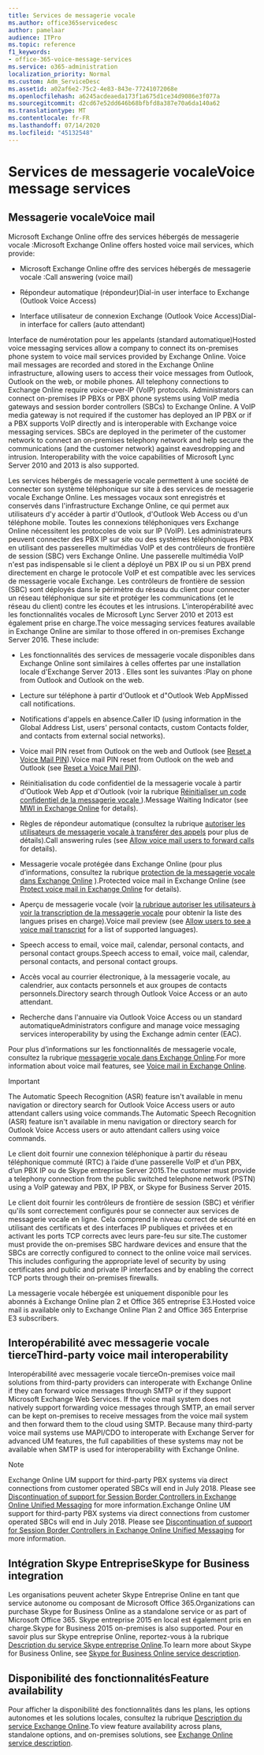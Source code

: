```yaml
---
title: Services de messagerie vocale
ms.author: office365servicedesc
author: pamelaar
audience: ITPro
ms.topic: reference
f1_keywords:
- office-365-voice-message-services
ms.service: o365-administration
localization_priority: Normal
ms.custom: Adm_ServiceDesc
ms.assetid: a02af6e2-75c2-4e83-843e-77241072068e
ms.openlocfilehash: a6245acdeaeda173f1a675d1ce34d9086e3f077a
ms.sourcegitcommit: d2cd67e52dd646b68bfbfd8a387e70a6da140a62
ms.translationtype: MT
ms.contentlocale: fr-FR
ms.lasthandoff: 07/14/2020
ms.locfileid: "45132548"
---
```

# <a name="voice-message-services"></a><span data-ttu-id="5a61e-102">Services de messagerie vocale</span><span class="sxs-lookup"><span data-stu-id="5a61e-102">Voice message services</span></span>

## <a name="voice-mail"></a><span data-ttu-id="5a61e-103">Messagerie vocale</span><span class="sxs-lookup"><span data-stu-id="5a61e-103">Voice mail</span></span>

<span data-ttu-id="5a61e-104">Microsoft Exchange Online offre des services hébergés de messagerie vocale :</span><span class="sxs-lookup"><span data-stu-id="5a61e-104">Microsoft Exchange Online offers hosted voice mail services, which provide:</span></span>
  
- <span data-ttu-id="5a61e-105">Microsoft Exchange Online offre des services hébergés de messagerie vocale :</span><span class="sxs-lookup"><span data-stu-id="5a61e-105">Call answering (voice mail)</span></span>
    
- <span data-ttu-id="5a61e-106">Répondeur automatique (répondeur)</span><span class="sxs-lookup"><span data-stu-id="5a61e-106">Dial-in user interface to Exchange (Outlook Voice Access)</span></span>
    
- <span data-ttu-id="5a61e-107">Interface utilisateur de connexion Exchange (Outlook Voice Access)</span><span class="sxs-lookup"><span data-stu-id="5a61e-107">Dial-in interface for callers (auto attendant)</span></span>
    
<span data-ttu-id="5a61e-p101">Interface de numérotation pour les appelants (standard automatique)</span><span class="sxs-lookup"><span data-stu-id="5a61e-p101">Hosted voice messaging services allow a company to connect its on-premises phone system to voice mail services provided by Exchange Online. Voice mail messages are recorded and stored in the Exchange Online infrastructure, allowing users to access their voice messages from Outlook, Outlook on the web, or mobile phones. All telephony connections to Exchange Online require voice-over-IP (VoIP) protocols. Administrators can connect on-premises IP PBXs or PBX phone systems using VoIP media gateways and session border controllers (SBCs) to Exchange Online. A VoIP media gateway is not required if the customer has deployed an IP PBX or if a PBX supports VoIP directly and is interoperable with Exchange voice messaging services. SBCs are deployed in the perimeter of the customer network to connect an on-premises telephony network and help secure the communications (and the customer network) against eavesdropping and intrusion. Interoperability with the voice capabilities of Microsoft Lync Server 2010 and 2013 is also supported.</span></span>
  
<span data-ttu-id="5a61e-p102">Les services hébergés de messagerie vocale permettent à une société de connecter son système téléphonique sur site à des services de messagerie vocale Exchange Online. Les messages vocaux sont enregistrés et conservés dans l'infrastructure Exchange Online, ce qui permet aux utilisateurs d'y accéder à partir d'Outlook, d'Outlook Web Access ou d'un téléphone mobile. Toutes les connexions téléphoniques vers Exchange Online nécessitent les protocoles de voix sur IP (VoIP). Les administrateurs peuvent connecter des PBX IP sur site ou des systèmes téléphoniques PBX en utilisant des passerelles multimédias VoIP et des contrôleurs de frontière de session (SBC) vers Exchange Online. Une passerelle multimédia VoIP n'est pas indispensable si le client a déployé un PBX IP ou si un PBX prend directement en charge le protocole VoIP et est compatible avec les services de messagerie vocale Exchange. Les contrôleurs de frontière de session (SBC) sont déployés dans le périmètre du réseau du client pour connecter un réseau téléphonique sur site et protéger les communications (et le réseau du client) contre les écoutes et les intrusions. L'interopérabilité avec les fonctionnalités vocales de Microsoft Lync Server 2010 et 2013 est également prise en charge.</span><span class="sxs-lookup"><span data-stu-id="5a61e-p102">The voice messaging services features available in Exchange Online are similar to those offered in on-premises Exchange Server 2016. These include:</span></span>
  
- <span data-ttu-id="5a61e-117">Les fonctionnalités des services de messagerie vocale disponibles dans Exchange Online sont similaires à celles offertes par une installation locale d'Exchange Server 2013 . Elles sont les suivantes :</span><span class="sxs-lookup"><span data-stu-id="5a61e-117">Play on phone from Outlook and Outlook on the web.</span></span>
    
- <span data-ttu-id="5a61e-118">Lecture sur téléphone à partir d'Outlook et d"Outlook Web App</span><span class="sxs-lookup"><span data-stu-id="5a61e-118">Missed call notifications.</span></span>
    
- <span data-ttu-id="5a61e-119">Notifications d'appels en absence.</span><span class="sxs-lookup"><span data-stu-id="5a61e-119">Caller ID (using information in the Global Address List, users' personal contacts, custom Contacts folder, and contacts from external social networks).</span></span>
    
- <span data-ttu-id="5a61e-120">Voice mail PIN reset from Outlook on the web and Outlook (see [Reset a Voice Mail PIN](https://go.microsoft.com/fwlink/p/?LinkId=286328)).</span><span class="sxs-lookup"><span data-stu-id="5a61e-120">Voice mail PIN reset from Outlook on the web and Outlook (see [Reset a Voice Mail PIN](https://go.microsoft.com/fwlink/p/?LinkId=286328)).</span></span>
    
- <span data-ttu-id="5a61e-121">Réinitialisation du code confidentiel de la messagerie vocale à partir d'Outlook Web App et d'Outlook (voir la rubrique [Réinitialiser un code confidentiel de la messagerie vocale ](https://go.microsoft.com/fwlink/p/?LinkId=271794)).</span><span class="sxs-lookup"><span data-stu-id="5a61e-121">Message Waiting Indicator (see [MWI in Exchange Online](https://go.microsoft.com/fwlink/p/?LinkId=271794) for details).</span></span> 
    
- <span data-ttu-id="5a61e-122">Règles de répondeur automatique (consultez la rubrique [autoriser les utilisateurs de messagerie vocale à transférer des appels](https://go.microsoft.com/fwlink/p/?LinkId=271795) pour plus de détails).</span><span class="sxs-lookup"><span data-stu-id="5a61e-122">Call answering rules (see [Allow voice mail users to forward calls](https://go.microsoft.com/fwlink/p/?LinkId=271795) for details).</span></span>
    
- <span data-ttu-id="5a61e-123">Messagerie vocale protégée dans Exchange Online (pour plus d’informations, consultez la rubrique [protection de la messagerie vocale dans Exchange Online](https://go.microsoft.com/fwlink/p/?LinkId=271796) ).</span><span class="sxs-lookup"><span data-stu-id="5a61e-123">Protected voice mail in Exchange Online (see [Protect voice mail in Exchange Online](https://go.microsoft.com/fwlink/p/?LinkId=271796) for details).</span></span>
    
- <span data-ttu-id="5a61e-124">Aperçu de messagerie vocale (voir [la rubrique autoriser les utilisateurs à voir la transcription de la messagerie vocale](https://go.microsoft.com/fwlink/p/?LinkId=271797) pour obtenir la liste des langues prises en charge).</span><span class="sxs-lookup"><span data-stu-id="5a61e-124">Voice mail preview (see [Allow users to see a voice mail transcript](https://go.microsoft.com/fwlink/p/?LinkId=271797) for a list of supported languages).</span></span>
    
- <span data-ttu-id="5a61e-125">Speech access to email, voice mail, calendar, personal contacts, and personal contact groups.</span><span class="sxs-lookup"><span data-stu-id="5a61e-125">Speech access to email, voice mail, calendar, personal contacts, and personal contact groups.</span></span>
    
- <span data-ttu-id="5a61e-126">Accès vocal au courrier électronique, à la messagerie vocale, au calendrier, aux contacts personnels et aux groupes de contacts personnels.</span><span class="sxs-lookup"><span data-stu-id="5a61e-126">Directory search through Outlook Voice Access or an auto attendant.</span></span>
    
- <span data-ttu-id="5a61e-127">Recherche dans l'annuaire via Outlook Voice Access ou un standard automatique</span><span class="sxs-lookup"><span data-stu-id="5a61e-127">Administrators configure and manage voice messaging services interoperability by using the Exchange admin center (EAC).</span></span>
    
<span data-ttu-id="5a61e-128">Pour plus d’informations sur les fonctionnalités de messagerie vocale, consultez la rubrique [messagerie vocale dans Exchange Online](https://go.microsoft.com/fwlink/p/?LinkId=271798).</span><span class="sxs-lookup"><span data-stu-id="5a61e-128">For more information about voice mail features, see [Voice mail in Exchange Online](https://go.microsoft.com/fwlink/p/?LinkId=271798).</span></span>
  
> [!IMPORTANT]
> <span data-ttu-id="5a61e-129">The Automatic Speech Recognition (ASR) feature isn't available in menu navigation or directory search for Outlook Voice Access users or auto attendant callers using voice commands.</span><span class="sxs-lookup"><span data-stu-id="5a61e-129">The Automatic Speech Recognition (ASR) feature isn't available in menu navigation or directory search for Outlook Voice Access users or auto attendant callers using voice commands.</span></span> 
>
> <span data-ttu-id="5a61e-130">Le client doit fournir une connexion téléphonique à partir du réseau téléphonique commuté (RTC) à l’aide d’une passerelle VoIP et d’un PBX, d’un PBX IP ou de Skype entreprise Server 2015.</span><span class="sxs-lookup"><span data-stu-id="5a61e-130">The customer must provide a telephony connection from the public switched telephone network (PSTN) using a VoIP gateway and PBX, IP PBX, or Skype for Business Server 2015.</span></span> 
>
> <span data-ttu-id="5a61e-p103">Le client doit fournir les contrôleurs de frontière de session (SBC) et vérifier qu'ils sont correctement configurés pour se connecter aux services de messagerie vocale en ligne. Cela comprend le niveau correct de sécurité en utilisant des certificats et des interfaces IP publiques et privées et en activant les ports TCP corrects avec leurs pare-feu sur site.</span><span class="sxs-lookup"><span data-stu-id="5a61e-p103">The customer must provide the on-premises SBC hardware devices and ensure that the SBCs are correctly configured to connect to the online voice mail services. This includes configuring the appropriate level of security by using certificates and public and private IP interfaces and by enabling the correct TCP ports through their on-premises firewalls.</span></span> 
>
> <span data-ttu-id="5a61e-133">La messagerie vocale hébergée est uniquement disponible pour les abonnés à Exchange Online plan 2 et Office 365 entreprise E3.</span><span class="sxs-lookup"><span data-stu-id="5a61e-133">Hosted voice mail is available only to Exchange Online Plan 2 and Office 365 Enterprise E3 subscribers.</span></span> 
  
## <a name="third-party-voice-mail-interoperability"></a><span data-ttu-id="5a61e-134">Interopérabilité avec messagerie vocale tierce</span><span class="sxs-lookup"><span data-stu-id="5a61e-134">Third-party voice mail interoperability</span></span>

<span data-ttu-id="5a61e-p104">Interopérabilité avec messagerie vocale tierce</span><span class="sxs-lookup"><span data-stu-id="5a61e-p104">On-premises voice mail solutions from third-party providers can interoperate with Exchange Online if they can forward voice messages through SMTP or if they support Microsoft Exchange Web Services. If the voice mail system does not natively support forwarding voice messages through SMTP, an email server can be kept on-premises to receive messages from the voice mail system and then forward them to the cloud using SMTP. Because many third-party voice mail systems use MAPI/CDO to interoperate with Exchange Server for advanced UM features, the full capabilities of these systems may not be available when SMTP is used for interoperability with Exchange Online.</span></span>
  
> [!NOTE]
> <span data-ttu-id="5a61e-p105">Exchange Online UM support for third-party PBX systems via direct connections from customer operated SBCs will end in July 2018. Please see [Discontinuation of support for Session Border Controllers in Exchange Online Unified Messaging](https://techcommunity.microsoft.com/t5/Exchange-Team-Blog/Discontinuation-of-support-for-Session-Border-Controllers-in/ba-p/607117) for more information.</span><span class="sxs-lookup"><span data-stu-id="5a61e-p105">Exchange Online UM support for third-party PBX systems via direct connections from customer operated SBCs will end in July 2018. Please see [Discontinuation of support for Session Border Controllers in Exchange Online Unified Messaging](https://techcommunity.microsoft.com/t5/Exchange-Team-Blog/Discontinuation-of-support-for-Session-Border-Controllers-in/ba-p/607117) for more information.</span></span> 
  
## <a name="skype-for-business-integration"></a><span data-ttu-id="5a61e-140">Intégration Skype Entreprise</span><span class="sxs-lookup"><span data-stu-id="5a61e-140">Skype for Business integration</span></span>

<span data-ttu-id="5a61e-141">Les organisations peuvent acheter Skype Entreprise Online en tant que service autonome ou composant de Microsoft Office 365.</span><span class="sxs-lookup"><span data-stu-id="5a61e-141">Organizations can purchase Skype for Business Online as a standalone service or as part of Microsoft Office 365.</span></span> <span data-ttu-id="5a61e-142">Skype entreprise 2015 en local est également pris en charge.</span><span class="sxs-lookup"><span data-stu-id="5a61e-142">Skype for Business 2015 on-premises is also supported.</span></span> <span data-ttu-id="5a61e-143">Pour en savoir plus sur Skype entreprise Online, reportez-vous à la rubrique [Description du service Skype entreprise Online](../skype-for-business-online-service-description/skype-for-business-online-service-description.md).</span><span class="sxs-lookup"><span data-stu-id="5a61e-143">To learn more about Skype for Business Online, see [Skype for Business Online service description](../skype-for-business-online-service-description/skype-for-business-online-service-description.md).</span></span>
  
## <a name="feature-availability"></a><span data-ttu-id="5a61e-144">Disponibilité des fonctionnalités</span><span class="sxs-lookup"><span data-stu-id="5a61e-144">Feature availability</span></span>

<span data-ttu-id="5a61e-145">Pour afficher la disponibilité des fonctionnalités dans les plans, les options autonomes et les solutions locales, consultez la rubrique [Description du service Exchange Online](exchange-online-service-description.md).</span><span class="sxs-lookup"><span data-stu-id="5a61e-145">To view feature availability across plans, standalone options, and on-premises solutions, see [Exchange Online service description](exchange-online-service-description.md).</span></span>
  

